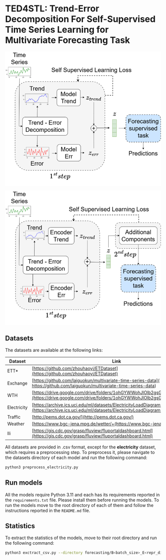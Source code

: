 # TED4STL: Trend-Error Decomposition For Self-Supervised Time Series Learning for Multivariate Forecasting Task

<p align="center">
<img src=".\images\1_pipeline_step_1.png" width = "600" alt="" align=center />
</p>

<p align="center">
<img src=".\images\2_pipeline_step_1.png" width = "600" alt="" align=center />
</p>

## Datasets

The datasets are available at the following links:

| Dataset | Link |
|-|-|
| ETT* | [https://github.com/zhouhaoyi/ETDataset](https://github.com/zhouhaoyi/ETDataset) |
| Exchange | [https://github.com/laiguokun/multivariate-time-series-data]( https://github.com/laiguokun/multivariate-time-series-data) |
| WTH | [https://drive.google.com/drive/folders/1ohGYWWohJlOlb2gsGTeEq3Wii2egnEPR](https://drive.google.com/drive/folders/1ohGYWWohJlOlb2gsGTeEq3Wii2egnEPR) |
| Electricity | [https://archive.ics.uci.edu/ml/datasets/ElectricityLoadDiagrams20112014](https://archive.ics.uci.edu/ml/datasets/ElectricityLoadDiagrams20112014) |
| Traffic | [http://pems.dot.ca.gov/](http://pems.dot.ca.gov/) |
| Weather | [https://www.bgc-jena.mpg.de/wetter/+(https://www.bgc-jena.mpg.de/wetter/) |
| Ili | [https://gis.cdc.gov/grasp/fluview/fluportaldashboard.html](https://gis.cdc.gov/grasp/fluview/fluportaldashboard.html) |

All datasets are provided in .csv format, except for the **electricity** dataset, which requires a preprocessing step. To preprocess it, please navigate to the datasets directory of each model and run the following command:
```sh
python3 preprocess_electricity.py
```

## Run models

All the models require Python 3.11 and each has its requirements reported in the `requirements.txt` file. Please install them before running the models.
To run the models move to the root directory of each of them and follow the instructions reported in the ```README.md``` file.

## Statistics

To extract the statistics of the models, move to their root directory and run the following command:

```sh
python3 exctract_csv.py --directory forecasting/B<batch_size>_E<repr_dim>/ [--type raw]
```
